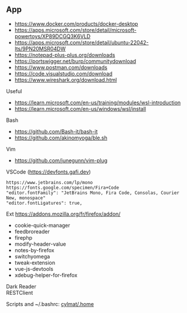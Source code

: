## App
* https://www.docker.com/products/docker-desktop
* https://apps.microsoft.com/store/detail/microsoft-powertoys/XP89DCGQ3K6VLD
* https://apps.microsoft.com/store/detail/ubuntu-22042-lts/9PN20MSR04DW
* https://notepad-plus-plus.org/downloads
* https://portswigger.net/burp/communitydownload
* https://www.postman.com/downloads
* https://code.visualstudio.com/download
* https://www.wireshark.org/download.html

Useful
- https://learn.microsoft.com/en-us/training/modules/wsl-introduction
- https://learn.microsoft.com/en-us/windows/wsl/install

Bash
- https://github.com/Bash-it/bash-it
- https://github.com/akinomyoga/ble.sh

Vim
- https://github.com/junegunn/vim-plug

VSCode
(https://devfonts.gafi.dev)
```
https://www.jetbrains.com/lp/mono
https://fonts.google.com/specimen/Fira+Code
"editor.fontFamily": "JetBrains Mono, Fira Code, Consolas, Courier New, monospace"
"editor.fontLigatures": true,
```

Ext
https://addons.mozilla.org/fr/firefox/addon/
- cookie-quick-manager
- feedbroreader
- firephp
- modify-header-value
- notes-by-firefox
- switchyomega
- tweak-extension
- vue-js-devtools
- xdebug-helper-for-firefox

Dark Reader  
RESTClient  


Scripts and ~/.bashrc: [cylmat/.home](https://github.com/cylmat/cheats/blob/main/.home/.bashrc)
